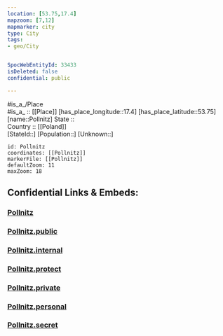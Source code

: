 ```yaml
---
location: [53.75,17.4] 
mapzoom: [7,12] 
mapmarker: city 
type: City
tags:
- geo/City


SpocWebEntityId: 33433
isDeleted: false
confidential: public

---
```

#is_a_/Place  
#is_a_ :: [[Place]] 
[has_place_longitude::17.4] 
[has_place_latitude::53.75] 
[name::Pollnitz] 
State ::  
Country :: [[Poland]]  
[StateId::] 
[Population::] 
[Unknown::] 


```leaflet
id: Pollnitz
coordinates: [[Pollnitz]] 
markerFile: [[Pollnitz]] 
defaultZoom: 11 
maxZoom: 18
```


## Confidential Links & Embeds: 

### [Pollnitz](/_Standards/Earth/Continent/Europe/Europe~East/Poland/Provinces~Poland/Pomeranian/City/Pollnitz.md) 

### [Pollnitz.public](/_public/Earth/Continent/Europe/Europe~East/Poland/Provinces~Poland/Pomeranian/City/Pollnitz.public.md) 

### [Pollnitz.internal](/_internal/Earth/Continent/Europe/Europe~East/Poland/Provinces~Poland/Pomeranian/City/Pollnitz.internal.md) 

### [Pollnitz.protect](/_protect/Earth/Continent/Europe/Europe~East/Poland/Provinces~Poland/Pomeranian/City/Pollnitz.protect.md) 

### [Pollnitz.private](/_private/Earth/Continent/Europe/Europe~East/Poland/Provinces~Poland/Pomeranian/City/Pollnitz.private.md) 

### [Pollnitz.personal](/_personal/Earth/Continent/Europe/Europe~East/Poland/Provinces~Poland/Pomeranian/City/Pollnitz.personal.md) 

### [Pollnitz.secret](/_secret/Earth/Continent/Europe/Europe~East/Poland/Provinces~Poland/Pomeranian/City/Pollnitz.secret.md)


